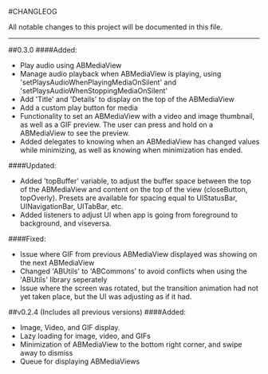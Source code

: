 
#CHANGLEOG

All notable changes to this project will be documented in this file.
***

##0.3.0
####Added:
* Play audio using ABMediaView
* Manage audio playback when ABMediaView is playing, using 'setPlaysAudioWhenPlayingMediaOnSilent' and 'setPlaysAudioWhenStoppingMediaOnSilent'
* Add 'Title' and 'Details' to display on the top of the ABMediaView
* Add a custom play button for media
* Functionality to set an ABMediaView with a video and image thumbnail, as well as a GIF preview. The user can press and hold on a ABMediaView to see the preview.
* Added delegates to knowing when an ABMediaView has changed values while minimizing, as well as knowing when minimization has ended.

####Updated:
* Added 'topBuffer' variable, to adjust the buffer space between the top of the ABMediaView and content on the top of the view (closeButton, topOverly). Presets are available for spacing equal to UIStatusBar, UINavigationBar, UITabBar, etc.
* Added listeners to adjust UI when app is going from foreground to background, and viseversa.

####Fixed:
* Issue where GIF from previous ABMediaView displayed was showing on the next ABMediaView
* Changed 'ABUtils' to 'ABCommons' to avoid conflicts when using the 'ABUtils' library seperately
* Issue where the screen was rotated, but the transition animation had not yet taken place, but the UI was adjusting as if it had.

##v0.2.4 (Includes all previous versions)
####Added:
* Image, Video, and GIF display.
* Lazy loading for image, video, and GIFs
* Minimization of ABMediaView to the bottom right corner, and swipe away to dismiss
* Queue for displaying ABMediaViews



